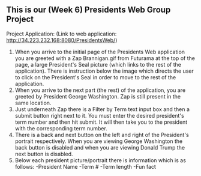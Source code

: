 ## This is our (Week 6) Presidents Web Group Project

Project Application:    (Link to web application: http://34.223.232.168:8080/PresidentsWeb/)

1) When you arrive to the initial page of the Presidents Web application you are greeted with a Zap Brannigan.gif from Futurama at the top of the page, a large President's Seal picture (which links to the rest of the application). There is instruction below the image which directs the user to click on the President's Seal in order to move to the rest of the application.
2) When you arrive to the next part (the rest) of the application, you are greeted by President George Washington. Zap is still present in the same location.
3) Just underneath Zap there is a Filter by Term text input box and then a submit button right next to it. You must enter the desired president's term number and then hit submit. It will then take you to the president with the corresponding term number.
4) There is a back and next button on the left and right of the President's portrait respectively. When you are viewing George Washington the back button is disabled and when you are viewing Donald Trump the next button is disabled.
5) Below each president picture/portrait there is information which is as follows:
-President Name
-Term #
-Term length
-Fun fact
